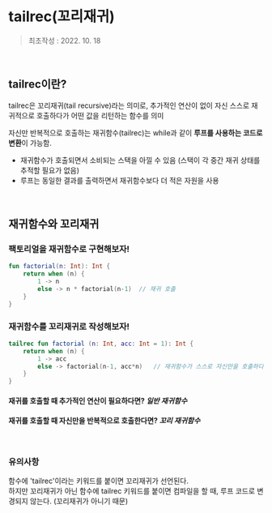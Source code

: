 # tailrec(꼬리재귀)
> 최초작성 : 2022. 10. 18

<br>

## tailrec이란?
tailrec은 꼬리재귀(tail recursive)라는 의미로, 추가적인 연산이 없이 자신 스스로 재귀적으로 호출하다가 어떤 값을 리턴하는 함수를 의미

자신만 반복적으로 호출하는 재귀함수(tailrec)는 while과 같이 **루프를 사용하는 코드로 변환**이 가능함.

* 재귀함수가 호출되면서 소비되는 스택을 아낄 수 있음 (스택이 각 중간 재귀 상태를 추적할 필요가 없음)
* 루프는 동일한 결과를 출력하면서 재귀함수보다 더 적은 자원을 사용

<br>

## 재귀함수와 꼬리재귀

### 팩토리얼을 재귀함수로 구현해보자!

```kt
fun factorial(n: Int): Int {
    return when (n) {
        1 -> n
        else -> n * factorial(n-1)  // 재귀 호출
    }
}
```

### 재귀함수를 꼬리재귀로 작성해보자!

```kt
tailrec fun factorial (n: Int, acc: Int = 1): Int {
    return when (n) {
        1 -> acc
        else -> factorial(n-1, acc*n)   // 재귀함수가 스스로 자신만을 호출하다 값을 리턴함
    }
}
```

#### 재귀를 호출할 때 추가적인 연산이 필요하다면? ***일반 재귀함수***
#### 재귀를 호출할 때 자신만을 반복적으로 호출한다면? ***꼬리 재귀함수***

<br>

### 유의사항
함수에 'tailrec'이라는 키워드를 붙이면 꼬리재귀가 선언된다. <br>
하지만 꼬리재귀가 아닌 함수에 tailrec 키워드를 붙이면 컴파일을 할 때, 루프 코드로 변경되지 않는다. (꼬리재귀가 아니기 때문)